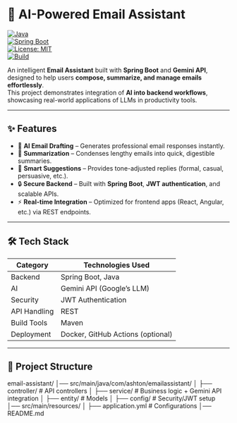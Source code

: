 # 📧 AI-Powered Email Assistant  

[![Java](https://img.shields.io/badge/Java-17-red?logo=java&logoColor=white)](https://www.oracle.com/java/)  
[![Spring Boot](https://img.shields.io/badge/SpringBoot-3-green?logo=springboot&logoColor=white)](https://spring.io/projects/spring-boot)  
[![License: MIT](https://img.shields.io/badge/License-MIT-blue.svg)](LICENSE)  
[![Build](https://img.shields.io/badge/Build-Maven-lightgrey?logo=apachemaven)](https://maven.apache.org/)  

An intelligent **Email Assistant** built with **Spring Boot** and **Gemini API**, designed to help users **compose, summarize, and manage emails effortlessly**.  
This project demonstrates integration of **AI into backend workflows**, showcasing real-world applications of LLMs in productivity tools.  

---

## ✨ Features  

- 🤖 **AI Email Drafting** – Generates professional email responses instantly.  
- 📝 **Summarization** – Condenses lengthy emails into quick, digestible summaries.  
- 🎯 **Smart Suggestions** – Provides tone-adjusted replies (formal, casual, persuasive, etc.).  
- 🔒 **Secure Backend** – Built with **Spring Boot**, **JWT authentication**, and scalable APIs.  
- ⚡ **Real-time Integration** – Optimized for frontend apps (React, Angular, etc.) via REST endpoints.  

---

## 🛠️ Tech Stack  

| **Category** | **Technologies Used** |
|--------------|------------------------|
| Backend | Spring Boot, Java |
| AI | Gemini API (Google’s LLM) |
| Security | JWT Authentication |
| API Handling | REST |
| Build Tools | Maven |
| Deployment | Docker, GitHub Actions (optional) |

---

## 📂 Project Structure  
email-assistant/
│── src/main/java/com/ashton/emailassistant/
│ ├── controller/ # API controllers
│ ├── service/ # Business logic + Gemini API integration
│ ├── entity/ # Models
│ ├── config/ # Security/JWT setup
│── src/main/resources/
│ ├── application.yml # Configurations
│── README.md

